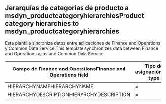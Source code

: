 ## <a name="product-category-hierarchies-to-msdyn_productcategoryhierarchies"></a><span data-ttu-id="56d06-101">Jerarquías de categorías de producto a msdyn_productcategoryhierarchies</span><span class="sxs-lookup"><span data-stu-id="56d06-101">Product category hierarchies to msdyn_productcategoryhierarchies</span></span>

<span data-ttu-id="56d06-102">Esta plantilla sincroniza datos entre aplicaciones de Finance and Operations y Common Data Service.</span><span class="sxs-lookup"><span data-stu-id="56d06-102">This template synchronizes data between Finance and Operations apps and Common Data Service.</span></span>

<span data-ttu-id="56d06-103">Campo de Finance and Operations</span><span class="sxs-lookup"><span data-stu-id="56d06-103">Finance and Operations field</span></span> | <span data-ttu-id="56d06-104">Tipo de asignación</span><span class="sxs-lookup"><span data-stu-id="56d06-104">Map type</span></span> | <span data-ttu-id="56d06-105">Otro campo de Dynamics 365</span><span class="sxs-lookup"><span data-stu-id="56d06-105">Other Dynamics 365 field</span></span> | <span data-ttu-id="56d06-106">Valor predeterminado</span><span class="sxs-lookup"><span data-stu-id="56d06-106">Default value</span></span>
---|---|---|---
<span data-ttu-id="56d06-107">HIERARCHYNAME</span><span class="sxs-lookup"><span data-stu-id="56d06-107">HIERARCHYNAME</span></span> | = | <span data-ttu-id="56d06-108">msdyn_name</span><span class="sxs-lookup"><span data-stu-id="56d06-108">msdyn_name</span></span> | 
<span data-ttu-id="56d06-109">HIERARCHYDESCRIPTION</span><span class="sxs-lookup"><span data-stu-id="56d06-109">HIERARCHYDESCRIPTION</span></span> | = | <span data-ttu-id="56d06-110">msdyn_description</span><span class="sxs-lookup"><span data-stu-id="56d06-110">msdyn_description</span></span> | 
